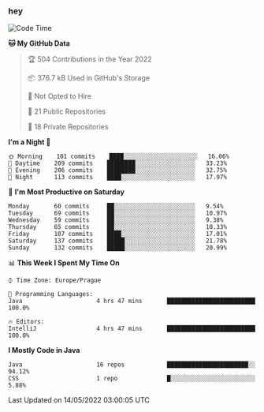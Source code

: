 ### hey

<!--START_SECTION:waka-->
![Code Time](http://img.shields.io/badge/Code%20Time-0%20secs-blue)

**🐱 My GitHub Data** 

> 🏆 504 Contributions in the Year 2022
 > 
> 📦 376.7 kB Used in GitHub's Storage 
 > 
> 🚫 Not Opted to Hire
 > 
> 📜 21 Public Repositories 
 > 
> 🔑 18 Private Repositories  
 > 
**I'm a Night 🦉** 

```text
🌞 Morning    101 commits    ████░░░░░░░░░░░░░░░░░░░░░   16.06% 
🌆 Daytime    209 commits    ████████░░░░░░░░░░░░░░░░░   33.23% 
🌃 Evening    206 commits    ████████░░░░░░░░░░░░░░░░░   32.75% 
🌙 Night      113 commits    ████░░░░░░░░░░░░░░░░░░░░░   17.97%

```
📅 **I'm Most Productive on Saturday** 

```text
Monday       60 commits     ██░░░░░░░░░░░░░░░░░░░░░░░   9.54% 
Tuesday      69 commits     ██░░░░░░░░░░░░░░░░░░░░░░░   10.97% 
Wednesday    59 commits     ██░░░░░░░░░░░░░░░░░░░░░░░   9.38% 
Thursday     65 commits     ██░░░░░░░░░░░░░░░░░░░░░░░   10.33% 
Friday       107 commits    ████░░░░░░░░░░░░░░░░░░░░░   17.01% 
Saturday     137 commits    █████░░░░░░░░░░░░░░░░░░░░   21.78% 
Sunday       132 commits    █████░░░░░░░░░░░░░░░░░░░░   20.99%

```


📊 **This Week I Spent My Time On** 

```text
⌚︎ Time Zone: Europe/Prague

💬 Programming Languages: 
Java                     4 hrs 47 mins       █████████████████████████   100.0%

🔥 Editors: 
IntelliJ                 4 hrs 47 mins       █████████████████████████   100.0%

```

**I Mostly Code in Java** 

```text
Java                     16 repos            ███████████████████████░░   94.12% 
CSS                      1 repo              █░░░░░░░░░░░░░░░░░░░░░░░░   5.88%

```



 Last Updated on 14/05/2022 03:00:05 UTC
<!--END_SECTION:waka-->
